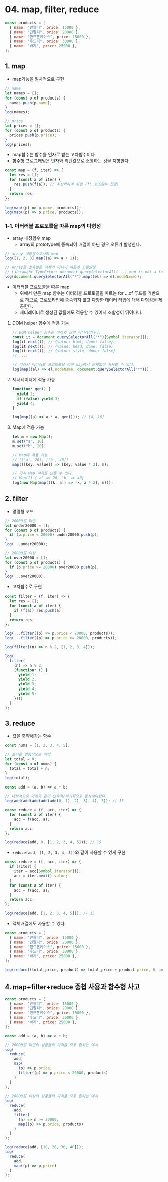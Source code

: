 # 04. map, filter, reduce

```js
const products = [
  { name: "반팔티", price: 15000 },
  { name: "긴팔티", price: 20000 },
  { name: "핸드폰케이스", price: 15000 },
  { name: "후드티", price: 30000 },
  { name: "바지", price: 25000 },
];
```

## 1. map

- map기능을 절차적으로 구현

```js
// name
let names = [];
for (const p of products) {
  names.push(p.name);
}
log(names);

// price
let prices = [];
for (const p of products) {
  prices.push(p.price);
}
log(prices);
```

- map함수는 함수를 인자로 받는 고차함수이다
- 함수형 프로그래밍은 인자와 리턴값으로 소통하는 것을 지향한다.

```js
const map = (f, iter) => {
  let res = [];
  for (const a of iter) {
    res.push(f(a)); // 추상화하여 위임 (f: 보조함수 전달)
  }
  return res;
};

log(map((p) => p.name, products));
log(map((p) => p.price, products));
```

### 1-1. 이터러블 프로토콜을 따른 map의 다형성

- array 내장함수 map
  - array의 prototype에 종속되어 배열이 아닌 경우 오류가 발생한다.

```js
// array 내장함수로서의 map
log([1, 2, 3].map((a) => a + 1));

// array를 상속받은 객체가 아니기 때문에 오류발생
// ❗️ Uncaught TypeError: document.querySelectorAll(...).map is not a function
log(document.querySelectorAll("*").map((el) => el.nodeName));
```

- 이터러블 프로토콜을 따른 map
  - 위에서 만든 map 함수는 이터러블 프로토콜을 따르는 for ...of 루프를 기반으로 하므로, 프로토타입에 종속되지 않고 다양한 데이터 타입에 대해 다형성을 제공한다.
  - 제너레이터로 생성된 값들에도 적용할 수 있어서 조합성이 뛰어나다.

1. DOM helper 함수에 적용 가능

   ```js
   // DOM helper 함수는 아래와 같이 이터레이터다.
   const it = document.querySelectorAll("*")[Symbol.iterator]();
   log(it.next()); // {value: html, done: false}
   log(it.next()); // {value: head, done: false}
   log(it.next()); // {value: style, done: false}
   // ....

   // 따라서 이터러블 프로토콜을 따른 map에서 문제없이 사용할 수 있다.
   log(map((el) => el.nodeName, document.querySelectorAll("*")));
   ```

2. 제너레이터에 적용 가능

   ```js
   function* gen() {
     yield 2;
     if (false) yield 3;
     yield 4;
   }

   log(map((a) => a * a, gen())); // [4, 16]
   ```

3. Map에 적용 가능

   ```js
   let m = new Map();
   m.set("a", 10);
   m.set("b", 20);

   // Map에 적용 가능
   // [['a', 20], ['b', 40]]
   map(([key, value]) => [key, value * 2], m);

   // 다시 Map 객체를 만들 수 있다.
   // Map(2) {'a' => 20, 'b' => 40}
   log(new Map(map(([k, a]) => [k, a * 2], m)));
   ```

## 2. filter

- 명령형 코드

```js
// 20000원 미만
let under20000 = [];
for (const p of products) {
  if (p.price < 20000) under20000.push(p);
}
log(...under20000);

// 20000원 이상
let over20000 = [];
for (const p of products) {
  if (p.price >= 20000) over20000.push(p);
}
log(...over20000);
```

- 고차함수로 구현

```js
const filter = (f, iter) => {
  let res = [];
  for (const a of iter) {
    if (f(a)) res.push(a);
  }
  return res;
};

log(...filter((p) => p.price < 20000, products));
log(...filter((p) => p.price >= 20000, products));

log(filter((n) => n % 2, [1, 2, 3, 4]));

log(
  filter(
    (n) => n % 2,
    (function* () {
      yield 1;
      yield 2;
      yield 3;
      yield 4;
      yield 5;
    })()
  )
);
```

## 3. reduce

- 값을 축약해가는 함수

```js
const nums = [1, 2, 3, 4, 5];

// 로직을 명령적으로 작성
let total = 0;
for (const n of nums) {
  total = total + n;
}
log(total);
```

```js
const add = (a, b) => a + b;

// 내부적으로 아래와 같이 연속적/재귀적으로 동작해야한다.
log(add(add(add(add(add(0, 1), 2), 3), 4), 5)); // 15

const reduce = (f, acc, iter) => {
  for (const a of iter) {
    acc = f(acc, a);
  }
  return acc;
};

log(reduce(add, 0, [1, 2, 3, 4, 5])); // 15
```

- `reduce(add, [1, 2, 3, 4, 5])`와 같이 사용할 수 있게 구현

```js
const reduce = (f, acc, iter) => {
  if (!iter) {
    iter = acc[Symbol.iterator]();
    acc = iter.next().value;
  }
  for (const a of iter) {
    acc = f(acc, a);
  }
  return acc;
};

log(reduce(add, [1, 2, 3, 4, 5])); // 15
```

- 객체배열에도 사용할 수 있다.

```js
const products = [
  { name: "반팔티", price: 15000 },
  { name: "긴팔티", price: 20000 },
  { name: "핸드폰케이스", price: 15000 },
  { name: "후드티", price: 30000 },
  { name: "바지", price: 25000 },
];

log(reduce((total_price, product) => total_price + product.price, 0, products));
```

## 4. map+filter+reduce 중첩 사용과 함수형 사고

```js
const products = [
  { name: "반팔티", price: 15000 },
  { name: "긴팔티", price: 20000 },
  { name: "핸드폰케이스", price: 15000 },
  { name: "후드티", price: 30000 },
  { name: "바지", price: 25000 },
];

const add = (a, b) => a + b;

// 20000원 미만의 상품들의 가격을 모두 합하는 예시
log(
  reduce(
    add,
    map(
      (p) => p.price,
      filter((p) => p.price < 20000, products)
    )
  )
);

// 20000원 이상의 상품들의 가격을 모두 합하는 예시
log(
  reduce(
    add,
    filter(
      (n) => n >= 20000,
      map((p) => p.price, products)
    )
  )
);

log(reduce(add, [10, 20, 30, 40]));
log(
  reduce(
    add,
    map((p) => p.price)
  )
);
```
